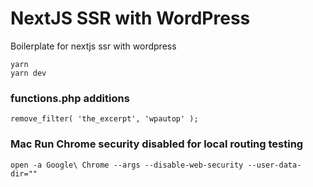 # NextJS SSR with WordPress
Boilerplate for nextjs ssr with wordpress

```
yarn
yarn dev
```

### functions.php additions
```
remove_filter( 'the_excerpt', 'wpautop' );
```

### Mac Run Chrome security disabled for local routing testing
```
open -a Google\ Chrome --args --disable-web-security --user-data-dir=""
```